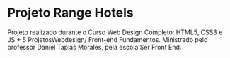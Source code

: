 # Projeto Range Hotels
 Projeto realizado durante o Curso Web Design Completo: HTML5, CSS3 e JS + 5 ProjetosWebdesign/ Front-end Fundamentos.  Ministrado pelo professor Daniel Tapias Morales, pela escola Ser Front End. 

